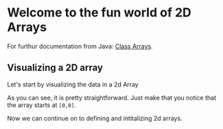 # Welcome to the fun world of 2D Arrays

For furthur documentation from Java: [Class Arrays](https://docs.oracle.com/javase/7/docs/api/java/util/Arrays.html).

## Visualizing a 2D array

Let's start by visualizing the data in a 2d Array

As you can see, it is pretty straightforward. Just make that you notice that the array starts at `[0,0]`.

Now we can continue on to defining and intitalizing 2d arrays.
